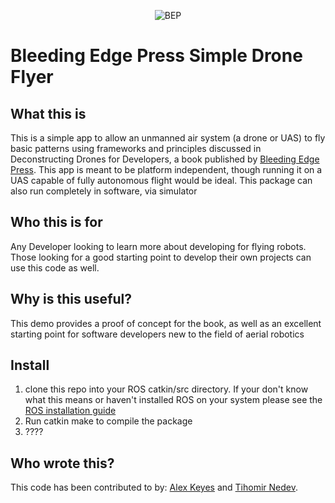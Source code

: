 <p align="center"><img src="http://bleedingedgepress.com/wp-content/uploads/2016/03/BEP_Header.png" alt="BEP"/></p>

# Bleeding Edge Press Simple Drone Flyer

## What this is
This is a simple app to allow an unmanned air system (a drone or UAS) to fly basic patterns using frameworks and principles discussed in Deconstructing Drones for Developers, a book published by [Bleeding Edge Press](http://bleedingedgepress.com/).  This app is meant to be platform independent, though running it on a UAS capable of fully autonomous flight would be ideal.  This package can also run completely in software, via simulator

## Who this is for
Any Developer looking to learn more about developing for flying robots.  Those looking for a good starting point to develop their own projects can use this code as well.

## Why is this useful?
This demo provides a proof of concept for the book, as well as an excellent starting point for software developers new to the field of aerial robotics

## Install

1. clone this repo into your ROS catkin/src directory. If your don't know what this means or haven't installed ROS on your system please see the [ROS installation guide](http://wiki.ros.org/ROS/Installation)
2. Run catkin make to compile the package
3. ????

## Who wrote this?
  This code has been contributed to by:
  [Alex Keyes](https://github.com/Alex-Keyes) and [Tihomir Nedev](https://github.com/tnedev).

